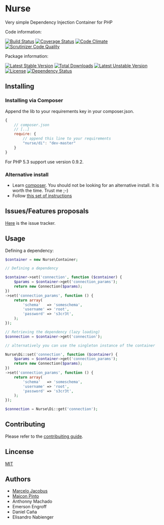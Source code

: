 # Nurse

Very simple Dependency Injection Container for PHP

Code information:

[![Build Status](https://travis-ci.org/mjacobus/nurse.png?branch=master)](https://travis-ci.org/mjacobus/nurse)
[![Coverage Status](https://coveralls.io/repos/mjacobus/nurse/badge.png?branch=master)](https://coveralls.io/r/mjacobus/nurse?branch=master)
[![Code Climate](https://codeclimate.com/github/mjacobus/nurse.png)](https://codeclimate.com/github/mjacobus/nurse)
[![Scrutinizer Code Quality](https://scrutinizer-ci.com/g/mjacobus/nurse/badges/quality-score.png?b=master)](https://scrutinizer-ci.com/g/mjacobus/nurse/?branch=master)

Package information:

[![Latest Stable Version](https://poser.pugx.org/nurse/di/v/stable.svg)](https://packagist.org/packages/nurse/di)
[![Total Downloads](https://poser.pugx.org/nurse/di/downloads.svg)](https://packagist.org/packages/nurse/di)
[![Latest Unstable Version](https://poser.pugx.org/nurse/di/v/unstable.svg)](https://packagist.org/packages/nurse/di)
[![License](https://poser.pugx.org/nurse/di/license.svg)](https://packagist.org/packages/nurse/di)
[![Dependency Status](https://gemnasium.com/mjacobus/nurse.png)](https://gemnasium.com/mjacobus/nurse)

## Installing

### Installing via Composer
Append the lib to your requirements key in your composer.json.

```javascript
{
    // composer.json
    // [..]
    require: {
        // append this line to your requirements
        "nurse/di": "dev-master"
    }
}
```

For PHP 5.3 support use version 0.9.2.

### Alternative install
- Learn [composer](https://getcomposer.org). You should not be looking for an alternative install. It is worth the time. Trust me ;-)
- Follow [this set of instructions](#installing-via-composer)

## Issues/Features proposals

[Here](https://github.com/mjacobus/nurse/issues) is the issue tracker.

## Usage

Defining a dependency:

```php
$container = new Nurse\Container;

// Defining a dependency

$container->set('connection', function ($container) {
    $params = $container->get('connection_params');
    return new Connection($params);
})
->set('connection_params', function () {
    return array(
        'schema'   => 'someschema',
        'username' => 'root',
        'password' => 's3cr3t',
    );
});

// Retrieving the dependency (lazy loading)
$connection = $container->get('connection');

// alternatively you can use the singleton instance of the container

Nurse\Di::set('connection', function ($container) {
    $params = $container->get('connection_params');
    return new Connection($params);
})
->set('connection_params', function () {
    return array(
        'schema'   => 'someschema',
        'username' => 'root',
        'password' => 's3cr3t',
    );
});

$connection = Nurse\Di::get('connection');
```

## Contributing

Please refer to the [contribuiting guide](https://github.com/mjacobus/nurse/blob/master/CONTRIBUTING.md).


## Lincense
[MIT](MIT-LICENSE)

## Authors

- [Marcelo Jacobus](https://github.com/mjacobus)
- [Maicon Pinto](https://github.com/maiconpinto)
- Anthonny Machado
- Emerson Engroff
- Daniel Caña
- Elisandro Nabienger


